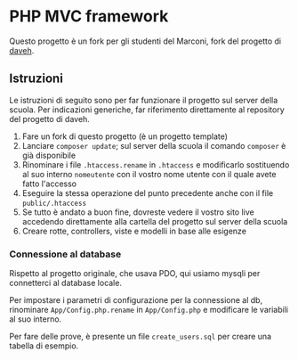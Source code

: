 # PHP MVC framework

Questo progetto è un fork per gli studenti del Marconi, fork del progetto di [daveh](https://github.com/daveh/php-mvc).

## Istruzioni
Le istruzioni di seguito sono per far funzionare il progetto sul server della scuola. Per indicazioni generiche, far riferimento direttamente al repository del progetto di daveh.
1. Fare un fork di questo progetto (è un progetto template)
1. Lanciare `composer update`; sul server della scuola il comando `composer` è già disponibile
1. Rinominare i file `.htaccess.rename` in `.htaccess` e modificarlo sostituendo al suo interno `nomeutente` con il vostro nome utente con il quale avete fatto l'accesso
1. Eseguire la stessa operazione del punto precedente anche con il file `public/.htaccess`
1. Se tutto è andato a buon fine, dovreste vedere il vostro sito live accedendo direttamente alla cartella del progetto sul server della scuola
1. Creare rotte, controllers, viste e modelli in base alle esigenze

### Connessione al database
Rispetto al progetto originale, che usava PDO, qui usiamo mysqli per connetterci al database locale.

Per impostare i parametri di configurazione per la connessione al db, rinominare `App/Config.php.rename` in `App/Config.php` e modificare le variabili al suo interno.

Per fare delle prove, è presente un file `create_users.sql` per creare una tabella di esempio.
